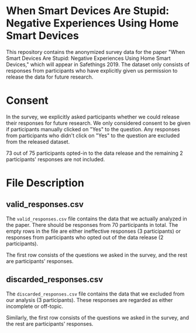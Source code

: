 # When Smart Devices Are Stupid: Negative Experiences Using Home Smart Devices

This repository contains the anonymized survey data for the paper "When Smart Devices Are Stupid: Negative Experiences Using Home Smart Devices," which will appear in Safethings 2019. The dataset only consists of responses from participants who have explicitly given us permission to release the data for future research. 

# Consent

In the survey, we explicitly asked participants whether we could release their responses for future research. We only considered consent to be given if participants manually clicked on "Yes" to the question. Any responses from participants who didn't click on "Yes" to the question are excluded from the released dataset. 

73 out of 75 participants opted-in to the data release and the remaining 2 participants' responses are not included. 

# File Description

## valid_responses.csv

The `valid_responses.csv` file contains the data that we actually analyzed in the paper. There should be responses from 70 participants in total. The empty rows in the file are either ineffective responses (3 participants) or responses from participants who opted out of the data release (2 participants).

The first row consists of the questions we asked in the survey, and the rest are participants' responses.

## discarded_responses.csv

The `discarded_responses.csv` file contains the data that we excluded from our analysis (3 participants). These responses are regarded as either incomplete or off-topic.

Similarly, the first row consists of the questions we asked in the survey, and the rest are participants' responses.
